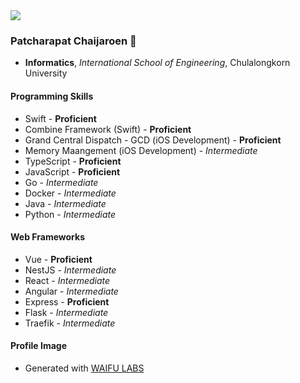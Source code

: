 <img src="https://media1.tenor.com/images/3cee627ab9f455a0f14739ba5edbf81a/tenor.gif?itemid=13499314" />

### Patcharapat Chaijaroen 👋
- **Informatics**, *International School of Engineering*, Chulalongkorn University

#### Programming Skills
- Swift - **Proficient**
- Combine Framework (Swift) - **Proficient**
- Grand Central Dispatch - GCD (iOS Development) - **Proficient**
- Memory Maangement (iOS Development) - *Intermediate*
- TypeScript - **Proficient**
- JavaScript - **Proficient**
- Go - *Intermediate*
- Docker - *Intermediate*
- Java - *Intermediate*
- Python - *Intermediate*

#### Web Frameworks
- Vue - **Proficient**
- NestJS - *Intermediate*
- React - *Intermediate*
- Angular - *Intermediate*
- Express - **Proficient**
- Flask - *Intermediate*
- Traefik - *Intermediate*

#### Profile Image
- Generated with [WAIFU LABS](https://waifulabs.com/)
